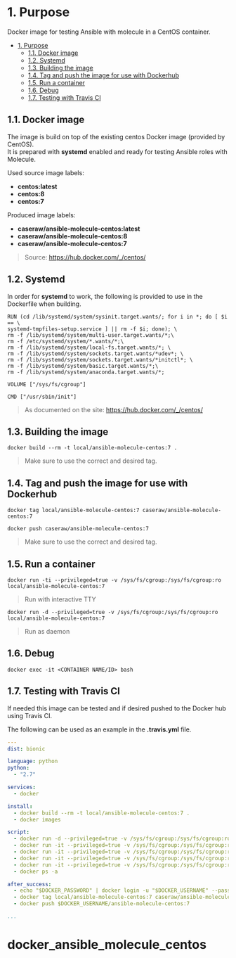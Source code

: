 # 1. Purpose

Docker image for testing Ansible with molecule in a CentOS container.

<!-- TOC -->

- [1. Purpose](#1-purpose)
  - [1.1. Docker image](#11-docker-image)
  - [1.2. Systemd](#12-systemd)
  - [1.3. Building the image](#13-building-the-image)
  - [1.4. Tag and push the image for use with Dockerhub](#14-tag-and-push-the-image-for-use-with-dockerhub)
  - [1.5. Run a container](#15-run-a-container)
  - [1.6. Debug](#16-debug)
  - [1.7. Testing with Travis CI](#17-testing-with-travis-ci)

<!-- /TOC -->

## 1.1. Docker image

The image is build on top of the existing centos Docker image (provided by CentOS).  
It is prepared with **systemd** enabled and ready for testing Ansible roles with Molecule.

Used source image labels:

- **centos:latest**
- **centos:8**
- **centos:7**

Produced image labels:

- **caseraw/ansible-molecule-centos:latest**
- **caseraw/ansible-molecule-centos:8**
- **caseraw/ansible-molecule-centos:7**

> Source: <https://hub.docker.com/_/centos/>

## 1.2. Systemd

In order for **systemd** to work, the following is provided to use in the Dockerfile when building.

```shell
RUN (cd /lib/systemd/system/sysinit.target.wants/; for i in *; do [ $i == \
systemd-tmpfiles-setup.service ] || rm -f $i; done); \
rm -f /lib/systemd/system/multi-user.target.wants/*;\
rm -f /etc/systemd/system/*.wants/*;\
rm -f /lib/systemd/system/local-fs.target.wants/*; \
rm -f /lib/systemd/system/sockets.target.wants/*udev*; \
rm -f /lib/systemd/system/sockets.target.wants/*initctl*; \
rm -f /lib/systemd/system/basic.target.wants/*;\
rm -f /lib/systemd/system/anaconda.target.wants/*;

VOLUME ["/sys/fs/cgroup"]

CMD ["/usr/sbin/init"]
```

> As documented on the site: <https://hub.docker.com/_/centos/>

## 1.3. Building the image

```shell
docker build --rm -t local/ansible-molecule-centos:7 .
```

> Make sure to use the correct and desired tag.

## 1.4. Tag and push the image for use with Dockerhub

```shell
docker tag local/ansible-molecule-centos:7 caseraw/ansible-molecule-centos:7

docker push caseraw/ansible-molecule-centos:7
```

> Make sure to use the correct and desired tag.

## 1.5. Run a container

```shell
docker run -ti --privileged=true -v /sys/fs/cgroup:/sys/fs/cgroup:ro local/ansible-molecule-centos:7
```

> Run with interactive TTY

```shell
docker run -d --privileged=true -v /sys/fs/cgroup:/sys/fs/cgroup:ro local/ansible-molecule-centos:7
```

> Run as daemon

## 1.6. Debug

```shell
docker exec -it <CONTAINER NAME/ID> bash
```

## 1.7. Testing with Travis CI

If needed this image can be tested and if desired pushed to the Docker hub using Travis CI.

The following can be used as an example in the **.travis.yml** file.

```yml
---
dist: bionic

language: python
python:
  - "2.7"

services:
  - docker

install:
  - docker build --rm -t local/ansible-molecule-centos:7 .
  - docker images

script:
  - docker run -d --privileged=true -v /sys/fs/cgroup:/sys/fs/cgroup:ro local/ansible-molecule-centos:7
  - docker run -it --privileged=true -v /sys/fs/cgroup:/sys/fs/cgroup:ro local/ansible-molecule-centos:7 /bin/bash -c 'uname -a'
  - docker run -it --privileged=true -v /sys/fs/cgroup:/sys/fs/cgroup:ro local/ansible-molecule-centos:7 /bin/bash -c 'cat /etc/*release'
  - docker run -it --privileged=true -v /sys/fs/cgroup:/sys/fs/cgroup:ro local/ansible-molecule-centos:7 /bin/bash -c 'sudo -l'
  - docker run -it --privileged=true -v /sys/fs/cgroup:/sys/fs/cgroup:ro local/ansible-molecule-centos:7 /bin/bash -c 'python --version'
  - docker ps -a

after_success:
  - echo "$DOCKER_PASSWORD" | docker login -u "$DOCKER_USERNAME" --password-stdin
  - docker tag local/ansible-molecule-centos:7 caseraw/ansible-molecule-centos:7
  - docker push $DOCKER_USERNAME/ansible-molecule-centos:7

...
```
# docker_ansible_molecule_centos
